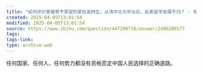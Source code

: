 ```yaml
---
title: "如何评价曾被寄予厚望的某些高材生，从清华北大毕业后，赴美留学发展不归？ - 知乎"
created: 2025-04-05T13:01:54
modified: 2025-04-05T13:01:54
source: https://www.zhihu.com/question/447200718/answer/2486200177
tags:
tags-link:
type: archive-web
---
```

任何国家、任何人、任何势力都没有资格否定中国人民选择的正确道路。